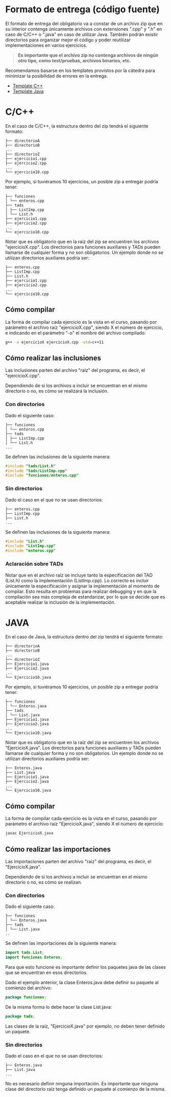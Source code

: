 # Formato de entrega (código fuente)

El formato de entrega del obligatorio va a constar de un archivo zip que
en su interior contenga únicamente archivos con extensiones ".cpp" y
".h" en caso de C/C++ o ".java" en caso de utilizar Java. También podrán
existir directorios para organizar mejor el código y poder reutilizar
implementaciones en varios ejercicios.

> **Es importante que el archivo zip no contenga archivos de ningún otro tipo, como test/pruebas, archivos binarios, etc.**

Recomendamos basarse en los templates provistos por la cátedra para minimizar la posibilidad de errores en la entrega.
- [Template C++](https://github.com/Algoritmos-2/A2-obligatorio-template-cpp)
- [Template Java](https://github.com/Algoritmos-2/A2-obligatorio-template-java)

# C/C++

En el caso de C/C++, la estructura dentro del zip tendrá el siguiente
formato:

```plaintext
├── directorioA
├── directorioB
...
├── directorioZ
├── ejercicio1.cpp
├── ejercicio2.cpp
...
└── ejercicio10.cpp
```

Por ejemplo, si tuviéramos 10 ejercicios, un posible zip a entregar
podría tener:

```plaintext
├── funciones
│ └── enteros.cpp
├── tads
│ ├── ListImp.cpp
│ └── List.h
├── ejercicio1.cpp
├── ejercicio2.cpp
...
└── ejercicio10.cpp
```

Notar que es obligatorio que en la raíz del zip se encuentren los
archivos "ejercicioX.cpp". Los directorios para funciones auxiliares y
TADs pueden llamarse de cualquier forma y no son obligatorios. Un
ejemplo donde no se utilizan directorios auxiliares podría ser:

```plaintext
├── enteros.cpp
├── ListImp.cpp
├── List.h
├── ejercicio1.cpp
├── ejercicio2.cpp
...
└── ejercicio10.cpp
```

## Cómo compilar

La forma de compilar cada ejercicio es la vista en el curso, pasando por
parámetro el archivo raíz "ejercicioX.cpp", siendo X el número de
ejercicio, e indicando en el parámetro "-o" el nombre del archivo
compilado:

```bash
g++ -o ejercicioX ejercicioX.cpp -std=c++11
```

## Cómo realizar las inclusiones

Las inclusiones parten del archivo "raíz" del programa, es decir, el
"ejercicioX.cpp".

Dependiendo de si los archivos a incluir se encuentran en el mismo
directorio o no, es cómo se realizará la inclusión.

### Con directorios

Dado el siguiente caso:

```plaintext
├── funciones
│ └── enteros.cpp
├── tads
│ ├── ListImp.cpp
│ └── List.h
...
```

Se definen las inclusiones de la siguiente manera:

```c++
#include "tads/List.h"
#include "tads/ListImp.cpp"
#include "funciones/enteros.cpp"
```

### Sin directorios

Dado el caso en el que no se usan directorios:

```plaintext
├── enteros.cpp
├── ListImp.cpp
├── List.h
...
```

Se definen las inclusiones de la siguiente manera:

```c++
#include "List.h"
#include "ListImp.cpp"
#include "enteros.cpp"
```

### Aclaración sobre TADs

Notar que en el archivo raíz se incluye tanto la especificación del TAD
(List.h) como la implementación (ListImp.cpp). Lo correcto es incluir
únicamente la especificación y asignar la implementación al momento de
compilar. Esto resulta en problemas para realizar debugging y en que la
compilación sea más compleja de estandarizar, por lo que se decide que
es aceptable realizar la inclusión de la implementación.

# JAVA

En el caso de Java, la estructura dentro del zip tendrá el siguiente
formato:

```plaintext
├── directorioA
├── directorioB
...
├── directorioZ
├── Ejercicio1.java
├── Ejercicio2.java
...
└── Ejercicio10.java
```

Por ejemplo, si tuviéramos 10 ejercicios, un posible zip a entregar
podría tener:

```plaintext
├── funciones
│ └── Enteros.java
├── tads
│ └── List.java
├── Ejercicio1.java
├── Ejercicio2.java
...
└── Ejercicio10.java
```

Notar que es obligatorio que en la raíz del zip se encuentren los
archivos "EjercicioX.java". Los directorios para funciones auxiliares y
TADs pueden llamarse de cualquier forma y no son obligatorios. Un
ejemplo donde no se utilizan directorios auxiliares podría ser:

```plaintext
├── Enteros.java
├── List.java
├── Ejercicio1.java
├── Ejercicio2.java
...
└── Ejercicio10.java
```

## Cómo compilar

La forma de compilar cada ejercicio es la vista en el curso, pasando por
parámetro el archivo raíz "EjercicioX.java", siendo X el número de
ejercicio:

```bash
javac EjercicioX.java
```

## Cómo realizar las importaciones

Las importaciones parten del archivo "raíz" del programa, es decir, el
"EjercicioX.java".

Dependiendo de si los archivos a incluir se encuentran en el mismo
directorio o no, es cómo se realizan.

### Con directorios

Dado el siguiente caso:

```plaintext
├── funciones
│ └── Enteros.java
├── tads
│ └── List.java
..
```

Se definen las importaciones de la siguiente manera:

```java
import tads.List;
import funciones.Enteros;
```

Para que esto funcione es importante definir los paquetes java de las
clases que se encuentran en esos directorios.

Dado el ejemplo anterior, la clase Enteros.java debe definir su paquete
al comienzo del archivo:

```java
package funciones;
```

De la misma forma lo debe hacer la clase List.java:

```java
package tads;
```

Las clases de la raíz, "EjercicioX.java" por ejemplo, no deben tener
definido un paquete.

### Sin directorios

Dado el caso en el que no se usan directorios:

```plaintext
├── Enteros.java
├── List.java
...
```

No es necesario definir ninguna importación. Es importante que ninguna
clase del directorio raíz tenga definido un paquete al comienzo de la
misma.
